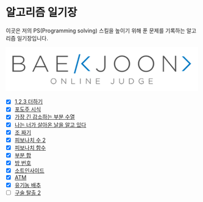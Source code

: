 # 알고리즘 일기장

이곳은 저의 PS(Programming solving) 스킬을 높이기 위해 푼 문제를 기록하는 알고리즘 일기장입니다.

![boj](./images/boj.png)

- [x] [1,2,3 더하기](https://www.acmicpc.net/problem/9095)
- [x] [포도주 시식](https://www.acmicpc.net/problem/2156)
- [x] [가장 긴 감소하는 부분 수열](https://www.acmicpc.net/problem/11722)
- [x] [나는 너가 살아온 날을 알고 있다](https://www.acmicpc.net/problem/2139)
- [x] [조 짜기](https://www.acmicpc.net/problem/2229)
- [x] [피보나치 수 2](https://www.acmicpc.net/problem/2748)
- [x] [피보나치 함수](https://www.acmicpc.net/problem/1003)
- [x] [부분 합](https://www.acmicpc.net/problem/1806)
- [x] [방 번호](https://www.acmicpc.net/problem/1475)
- [x] [소트인사이드](https://www.acmicpc.net/problem/1427)
- [x] [ATM](https://www.acmicpc.net/problem/11399)
- [x] [유기농 배추](https://www.acmicpc.net/problem/1012)
- [ ] [구술 탈출 2](https://www.acmicpc.net/problem/13460)
